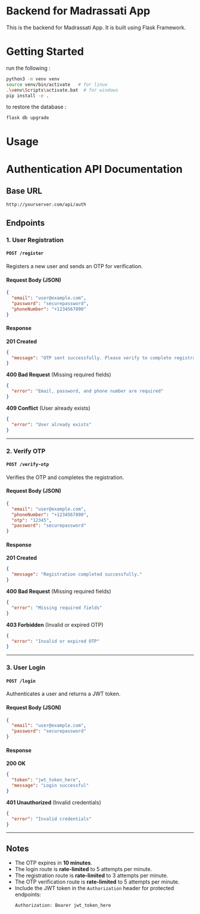 # Backend for Madrassati App
This is the backend for Madrassati App. It is built using Flask Framework.
# Getting Started
run the following :
```bash
python3 -m venv venv
source venv/bin/activate   # for linux
.\venv\Scripts\activate.bat  # for windows
pip install -e .

```
to restore the database :
```bash
flask db upgrade
```
# Usage
# Authentication API Documentation

## Base URL
```
http://yourserver.com/api/auth
```

## Endpoints

### 1. User Registration
#### `POST /register`
Registers a new user and sends an OTP for verification.

#### Request Body (JSON)
```json
{
  "email": "user@example.com",
  "password": "securepassword",
  "phoneNumber": "+1234567890"
}
```

#### Response
**201 Created**
```json
{
  "message": "OTP sent successfully. Please verify to complete registration."
}
```
**400 Bad Request** (Missing required fields)
```json
{
  "error": "Email, password, and phone number are required"
}
```
**409 Conflict** (User already exists)
```json
{
  "error": "User already exists"
}
```

---

### 2. Verify OTP
#### `POST /verify-otp`
Verifies the OTP and completes the registration.

#### Request Body (JSON)
```json
{
  "email": "user@example.com",
  "phoneNumber": "+1234567890",
  "otp": "12345",
  "password": "securepassword"
}
```

#### Response
**201 Created**
```json
{
  "message": "Registration completed successfully."
}
```
**400 Bad Request** (Missing required fields)
```json
{
  "error": "Missing required fields"
}
```
**403 Forbidden** (Invalid or expired OTP)
```json
{
  "error": "Invalid or expired OTP"
}
```

---

### 3. User Login
#### `POST /login`
Authenticates a user and returns a JWT token.

#### Request Body (JSON)
```json
{
  "email": "user@example.com",
  "password": "securepassword"
}
```

#### Response
**200 OK**
```json
{
  "token": "jwt_token_here",
  "message": "Login successful"
}
```
**401 Unauthorized** (Invalid credentials)
```json
{
  "error": "Invalid credentials"
}
```

---

## Notes
- The OTP expires in **10 minutes**.
- The login route is **rate-limited** to 5 attempts per minute.
- The registration route is **rate-limited** to 3 attempts per minute.
- The OTP verification route is **rate-limited** to 5 attempts per minute.
- Include the JWT token in the `Authorization` header for protected endpoints:
  ```
  Authorization: Bearer jwt_token_here
  ```


